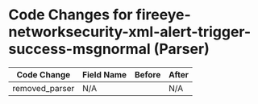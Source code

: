 # Code Changes for fireeye-networksecurity-xml-alert-trigger-success-msgnormal (Parser)

| Code Change | Field Name | Before | After |
|-------------|------------|--------|-------|
| removed_parser | N/A |  | N/A |